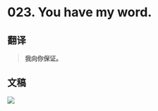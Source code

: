 # 023. You have my word.

## 翻译

> **我向你保证。**

## 文稿

![](https://cdn.jsdelivr.net/gh/imtianx/speaking180/img/023.jpg)

